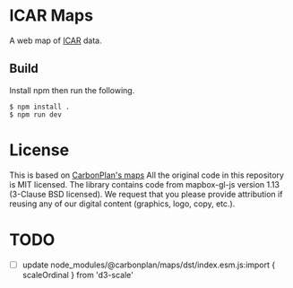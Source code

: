 # ICAR Maps
A web map of [ICAR](git@github.com:NCAR/icar.git) data.


## Build
Install npm then run the following.
```
$ npm install .
$ npm run dev
```


# License
This is based on [CarbonPlan's maps](https://github.com/carbonplan/maps)
All the original code in this repository is MIT licensed. The library contains code from mapbox-gl-js version 1.13 (3-Clause BSD licensed). We request that you please provide attribution if reusing any of our digital content (graphics, logo, copy, etc.).



# TODO
- [ ] update node_modules/@carbonplan/maps/dst/index.esm.js:import { scaleOrdinal } from 'd3-scale'
